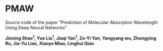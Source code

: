 # PMAW
Source code of the paper "Prediction of Molecular Absorption Wavelength Using Deep Neural Networks"

**Jinning Shao<sup>1</sup>, Yue Liu<sup>1</sup>, Jiaqi Yan<sup>1</sup>, Ze-Yi Yan, Yangyang wu, Zhongying Ru, Jia-Yu Liao, Xiaoye Miao, Linghui Qian**





